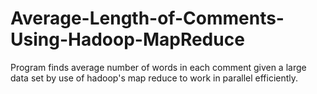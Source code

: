 # Average-Length-of-Comments-Using-Hadoop-MapReduce
Program finds average number of words in each comment given a large data set by use of hadoop's map reduce to work in parallel efficiently. 
